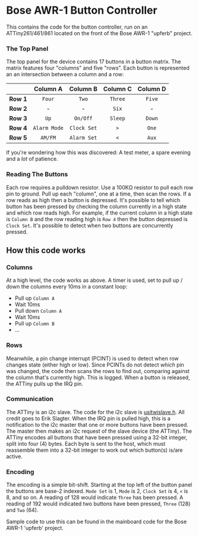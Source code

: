 # Bose AWR-1 Button Controller

  

This contains the code for the button controller, run on an ATTiny261/461/861 located on the front of the Bose AWR-1 "upferb" project.

### The Top Panel
The top panel for the device contains 17 buttons in a button matrix. The matrix features four "columns" and five "rows". Each button is represented an an intersection between a column and a row:
  
| |Column A|Column B|Column C|Column D|
|:-|:----:|:----:|:----:|:----:|
|__Row 1__|`Four`|`Two`|`Three`|`Five`|
|__Row 2__|-|-|`Six`|-|
|__Row 3__|`Up`|`On/Off`|`Sleep`|`Down`|
|__Row 4__|`Alarm Mode`|`Clock Set`|`>`|`One`|
|__Row 5__|`AM/FM`|`Alarm Set`|`<`|`Aux`|

If you're wondering how this was discovered: A test meter, a spare evening and a *lot* of patience.

### Reading The Buttons
Each row requires a pulldown resistor. Use a 100KΩ resistor to pull each row pin to ground.
Pull up each "column", one at a time, then scan the rows. If a row reads as high then a button is depressed. It's possible to tell which button has been pressed by checking the column currently in a high state and which row reads high. For example, if the current column in a high state is `Column B` and the row reading high is `Row 4` then the button depressed is `Clock Set`. It's possible to detect when two buttons are concurrently pressed.

## How this code works
### Columns
At a high level, the code works as above. A timer is used, set to pull up / down the columns every 10ms in a constant loop:
* Pull up `Column A`
* Wait 10ms
* Pull down `Column A`
* Wait 10ms
* Pull up `Column B`
* ...

### Rows
Meanwhile, a pin change interrupt (PCINT) is used to detect when row changes state (either high or low). Since PCINTs do not detect _which_ pin was changed, the code then scans the rows to find out, comparing against the column that's currently high. This is logged. When a button is released, the ATTiny pulls up the IRQ pin.

### Communication
The ATTiny is an i2c slave. The code for the i2c slave is [usitwislave.h](https://github.com/eriksl/usitwislave). All credit goes to Erik Slagter. When the IRQ pin is pulled high, this is a notification to the i2c master that one or more buttons have been pressed. The master then makes an i2c request of the slave device (the ATTiny). The ATTiny encodes all buttons that have been pressed using a 32-bit integer, split into four (4) bytes. Each byte is sent to the host, which must reassemble them into a 32-bit integer to work out which button(s) is/are active.

### Encoding
The encoding is a simple bit-shift. Starting at the top left of the button panel the buttons are base-2 indexed. `Mode Set` is 1, `Mode` is 2, `Clock Set` is 4, `<` is 8, and so on. A reading of 128 would indicate `Three` has been pressed. A reading of 192 would indicated two buttons have been pressed, `Three` (128) and `Two` (64).

Sample code to use this can be found in the mainboard code for the Bose AWR-1 'upferb' project.